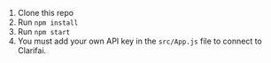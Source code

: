 1. Clone this repo
2. Run `npm install`
3. Run `npm start`
4. You must add your own API key in the `src/App.js` file to connect to Clarifai.


